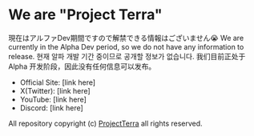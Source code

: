 # We are "Project Terra"

現在はアルファDev期間ですので解禁できる情報はございません😭
We are currently in the Alpha Dev period, so we do not have any information to release.
현재 알파 개발 기간 중이므로 공개할 정보가 없습니다.
我们目前正处于 Alpha 开发阶段，因此没有任何信息可以发布。

- Official Site: [link here]
- X(Twitter): [link here]
- YouTube: [link here]
- Discord: [link here]

All repository copyright (c) [ProjectTerra](https://github.com/project-terrabyte) all rights reserved.
